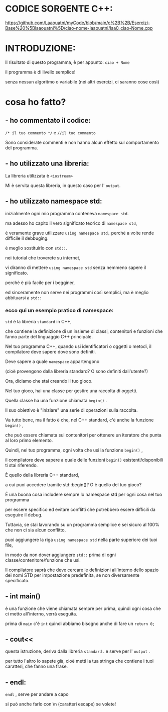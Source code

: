 # CODICE SORGENTE C++: 

https://github.com/Laaouatni/myCode/blob/main/c%2B%2B/Esercizi-Base%20%5Blaaouatni%5D/ciao-nome-laaouatni/laa0_ciao-Nome.cpp


# INTRODUZIONE:

Il risultato di questo programma, è per appunto: `ciao + Nome`

il programma è di livello semplice!

senza nessun algoritmo o variabile (nei altri esercizi, ci saranno cose così)


# cosa ho fatto?

## - ho commentato il codice:

`/* il tuo commento */` e `//il tuo commento`

Sono considerate commenti e non hanno alcun effetto sul comportamento del programma.


## - ho utilizzato una libreria:

La libreria utilizzata è `<iostream>`

Mi è servita questa libreria, in questo caso per l' `output`.


## - ho utilizzato namespace std:

inizialmente ogni mio programma conteneva `namespace std`.

ma adesso ho capito il vero significato teorico di `namespace std`, 

è veramente grave utilizzare `using namespace std;` perchè a volte rende difficile il debbuging. 

è meglio sostituirlo con `std::`. 

nei tutorial che troverete su internet, 

vi diranno di mettere `using namespace std` senza nemmeno sapere il significato. 

perchè è più facile per i begginer, 

ed sinceramente non serve nei programmi così semplici, ma è meglio abbituarsi a `std::`


### ecco qui un esempio pratico di namespace:

`std` è la libreria `standard` in C++, 

che contiene la definizione di un insieme di classi, contenitori e funzioni che fanno parte del linguaggio C++ principale. 


Nel tuo programma C++, quando usi identificatori o oggetti o metodi, il compilatore deve sapere dove sono definiti.

Deve sapere a quale `namespace` appartengono

(cioè provengono dalla libreria standard? O sono definiti dall'utente?)


Ora, diciamo che stai creando il tuo gioco. 

Nel tuo gioco, hai una classe per gestire una raccolta di oggetti. 

Quella classe ha una funzione chiamata `begin()` . 


Il suo obiettivo è "iniziare" una serie di operazioni sulla raccolta. 

Va tutto bene, ma il fatto è che, nel C++ standard, c'è anche la funzione `begin()` ,

che può essere chiamata sui contenitori per ottenere un iteratore che punta al loro primo elemento. 


Quindi, nel tuo programma, ogni volta che usi la funzione `begin()` , 

il compilatore deve sapere a quale delle funzioni `begin()` esistenti/disponibili ti stai riferendo. 


È quello della libreria C++ standard,

a cui puoi accedere tramite std::begin()? O è quello del tuo gioco?


È una buona cosa includere sempre lo namespace std per ogni cosa nel tuo programma 

per essere specifico ed evitare conflitti che potrebbero essere difficili da eseguire il debug. 


Tuttavia, se stai lavorando su un programma semplice e sei sicuro al 100% che non ci sia alcun conflitto, 

puoi aggiungere la riga `using namespace std` nella parte superiore dei tuoi file, 

in modo da non dover aggiungere `std::` prima di ogni classe/contenitore/funzione che usi. 

Il compilatore saprà che deve cercare le definizioni all'interno dello spazio dei nomi STD per impostazione predefinita, se non diversamente specificato.


## - int main()

è una funzione che viene chiamata sempre per prima, quindi ogni cosa che ci metto all'interno, verrà eseguita.

prima di `main` c'è `int` quindi abbiamo bisogno anche di fare un `return 0;`


## - cout<<

questa istruzione, deriva dalla libreria `standard` . e serve per l' `output` .

per tutto l'altro lo sapete già, cioè metti la tua stringa che contiene i tuoi caratteri, che fanno una frase.


## - endl:

`endl` , serve per andare a capo

si può anche farlo con \n (caratteri escape) se volete!